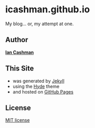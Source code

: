# icashman.github.io

My blog... or, my attempt at one.

## Author

**[Ian Cashman](https://icashman.github.io/about/)**

## This Site
* was generated by [Jekyll](http://jekyllrb.com)
* using the [Hyde](http://hyde.getpoole.com) theme
* and hosted on [GitHub Pages](https://pages.github.com)

## License

[MIT license](LICENSE.md)